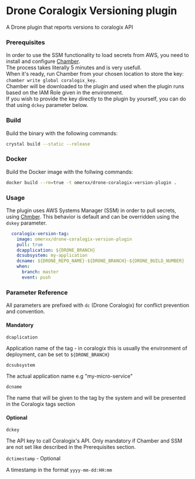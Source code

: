 # Drone Coralogix Versioning plugin
A Drone plugin that reports versions to coralogix API

### Prerequisites
In order to use the SSM functionality to load secrets from AWS, you need to install and configure [Chamber](https://github.com/segmentio/chamber).  
The process takes literally 5 minutes and is very usefull.  
When it's ready, run Chamber from your chosen location to store the key: `chamber write global coralogix_key`.  
Chamber will be downloaded to the plugin and used when the plugin runs based on the IAM Role given in the environment.  
If you wish to provide the key directly to the plugin by yourself, you can do that using `dckey` parameter below.



### Build
Build the binary with the following commands:
```bash
crystal build --static --release
```


### Docker
Build the Docker image with the follwing commands:
```bash
docker build --rm=true -t omerxx/drone-coralogix-version-plugin .
```


### Usage
The plugin uses AWS Systems Manager (SSM) in order to pull secrets, using [Chmber](https://github.com/segmentio/chamber).
This behavior is default and can be overridden using the `dskey` parameter.

```yaml
  coralogix-version-tag:
    image: omerxx/drone-coralogix-version-plugin
    pull: true
    dcapplication: ${DRONE_BRANCH}
    dcsubsystem: my-application
    dcname: ${DRONE_REPO_NAME}-${DRONE_BRANCH}-${DRONE_BUILD_NUMBER}
    when:
      branch: master 
      event: push 

```


### Parameter Reference
All parameters are prefixed with `dc` (Drone Coralogix) for conflict prevention and convention.

#### Mandatory

`dcaplication`

Application name of the tag - in coralogix this is usually the environment of deployment, can be set to `${DRONE_BRANCH}`


`dcsubsystem`

The actual application name e.g "my-micro-service"


`dcname`

The name that will be given to the tag by the system and will be presented in the Coralogix tags section



#### Optional

`dckey`

The API key to call Coralogix's API. Only mandatory if Chamber and SSM are not set like described in the Prerequisites section.


`dctimestamp` - Optional

A timestamp in the format `yyyy-mm-dd:HH:mm`



